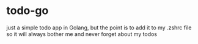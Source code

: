 # todo-go
just a simple todo app in Golang, but the point is to add it to my .zshrc file so it will always bother me and never forget about my todos
